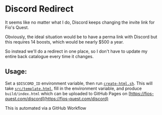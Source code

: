 Discord Redirect
================

It seems like no matter what I do, Discord keeps changing the invite link for Fio's Quest.

Obviously, the ideal situation would be to have a perma link with Discord but this requires 14 boosts, which would be
nearly $500 a year.

So instead we'll do a redirect in one place, so I don't have to update my entire back catalogue every time it changes.

Usage:
------

Set a `$DISCORD_ID` environment variable, then run [`create-html.sh`](./create-html.sh). This will take 
[`src/template.html`](./src/template.html), fill in the environment variable, and produce `build/index.html` which can
be uploaded to GitHub Pages on [https://fios-quest.com/discord](https://fios-quest.com/discord)

This is automated via a GitHub Workflow
